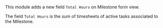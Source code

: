 This module adds a new field `Total Hours` on Milestone form view.

The field `Total Hours`  is the sum of timesheets of active tasks associated to the Milestone.

